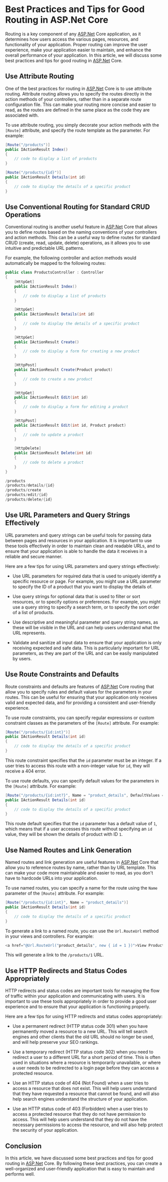 # Best Practices and Tips for Good Routing in ASP.Net Core

Routing is a key component of any [ASP.Net](http://ASP.Net) Core application, as it determines how users access the various pages, resources, and functionality of your application. Proper routing can improve the user experience, make your application easier to maintain, and enhance the overall performance of your application. In this article, we will discuss some best practices and tips for good routing in [ASP.Net](http://ASP.Net) Core.

## **Use Attribute Routing**

One of the best practices for routing in [ASP.Net](http://ASP.Net) Core is to use attribute routing. Attribute routing allows you to specify the routes directly in the action methods of your controllers, rather than in a separate route configuration file. This can make your routing more concise and easier to read, as the routes are defined in the same place as the code they are associated with.

To use attribute routing, you simply decorate your action methods with the `[Route]` attribute, and specify the route template as the parameter. For example:

```csharp
[Route("/products")]
public IActionResult Index()
{
    // code to display a list of products
}

[Route("/products/{id}")]
public IActionResult Details(int id)
{
    // code to display the details of a specific product
}
```

## **Use Conventional Routing for Standard CRUD Operations**

Conventional routing is another useful feature in [ASP.Net](http://ASP.Net) Core that allows you to define routes based on the naming conventions of your controllers and action methods. This can be a useful way to define routes for standard CRUD (create, read, update, delete) operations, as it allows you to use intuitive and predictable URL patterns.

For example, the following controller and action methods would automatically be mapped to the following routes:

```csharp
public class ProductsController : Controller
{
    [HttpGet]
    public IActionResult Index()
    {
        // code to display a list of products
    }

    [HttpGet]
    public IActionResult Details(int id)
    {
        // code to display the details of a specific product
    }

    [HttpGet]
    public IActionResult Create()
    {
        // code to display a form for creating a new product
    }

    [HttpPost]
    public IActionResult Create(Product product)
    {
        // code to create a new product
    }

    [HttpGet]
    public IActionResult Edit(int id)
    {
        // code to display a form for editing a product
    }

    [HttpPost]
    public IActionResult Edit(int id, Product product)
    {
        // code to update a product
    }

    [HttpDelete]
    public IActionResult Delete(int id)
    {
        // code to delete a product
    }
}
```

```csharp
/products
/products/details/{id}
/products/create
/products/edit/{id}
/products/delete/{id}
```

## **Use URL Parameters and Query Strings Effectively**

URL parameters and query strings can be useful tools for passing data between pages and resources in your application. It is important to use these tools effectively in order to maintain clean and readable URLs, and to ensure that your application is able to handle the data it receives in a reliable and secure manner.

Here are a few tips for using URL parameters and query strings effectively:

* Use URL parameters for required data that is used to uniquely identify a specific resource or page. For example, you might use a URL parameter to specify the ID of a product that you want to display the details of.
    
* Use query strings for optional data that is used to filter or sort resources, or to specify options or preferences. For example, you might use a query string to specify a search term, or to specify the sort order of a list of products.
    
* Use descriptive and meaningful parameter and query string names, as these will be visible in the URL and can help users understand what the URL represents.
    
* Validate and sanitize all input data to ensure that your application is only receiving expected and safe data. This is particularly important for URL parameters, as they are part of the URL and can be easily manipulated by users.
    

## **Use Route Constraints and Defaults**

Route constraints and defaults are features of [ASP.Net](http://ASP.Net) Core routing that allow you to specify rules and default values for the parameters in your routes. This can be useful for ensuring that your application only receives valid and expected data, and for providing a consistent and user-friendly experience.

To use route constraints, you can specify regular expressions or custom constraint classes as the parameters of the `[Route]` attribute. For example:

```csharp
[Route("/products/{id:int}")]
public IActionResult Details(int id)
{
    // code to display the details of a specific product
}
```

This route constraint specifies that the `id` parameter must be an integer. If a user tries to access this route with a non-integer value for `id`, they will receive a 404 error.

To use route defaults, you can specify default values for the parameters in the `[Route]` attribute. For example:

```csharp
[Route("/products/{id:int?}", Name = "product_details", DefaultValues = new { id = 1 })]
public IActionResult Details(int id)
{
    // code to display the details of a specific product
}
```

This route default specifies that the `id` parameter has a default value of `1`, which means that if a user accesses this route without specifying an `id` value, they will be shown the details of product with ID `1`.

## **Use Named Routes and Link Generation**

Named routes and link generation are useful features in [ASP.Net](http://ASP.Net) Core that allow you to reference routes by name, rather than by URL template. This can make your code more maintainable and easier to read, as you don't have to hardcode URLs into your application.

To use named routes, you can specify a name for the route using the `Name` parameter of the `[Route]` attribute. For example:

```csharp
[Route("/products/{id:int}", Name = "product_details")]
public IActionResult Details(int id)
{
    // code to display the details of a specific product
}
```

To generate a link to a named route, you can use the `Url.RouteUrl` method in your views and controllers. For example:

```csharp
<a href="@Url.RouteUrl("product_details", new { id = 1 })">View Product</a>
```

This will generate a link to the `/products/1` URL.

## Use HTTP Redirects and Status Codes Appropriately

HTTP redirects and status codes are important tools for managing the flow of traffic within your application and communicating with users. It is important to use these tools appropriately in order to provide a good user experience and to ensure that your application is functioning properly.

Here are a few tips for using HTTP redirects and status codes appropriately:

* Use a permanent redirect (HTTP status code 301) when you have permanently moved a resource to a new URL. This will tell search engines and other clients that the old URL should no longer be used, and will help preserve your SEO rankings.
    
* Use a temporary redirect (HTTP status code 302) when you need to redirect a user to a different URL for a short period of time. This is often used in situations where a resource is temporarily unavailable, or where a user needs to be redirected to a login page before they can access a protected resource.
    
* Use an HTTP status code of 404 (Not Found) when a user tries to access a resource that does not exist. This will help users understand that they have requested a resource that cannot be found, and will also help search engines understand the structure of your application.
    
* Use an HTTP status code of 403 (Forbidden) when a user tries to access a protected resource that they do not have permission to access. This will help users understand that they do not have the necessary permissions to access the resource, and will also help protect the security of your application.
    

## **Conclusion**

In this article, we have discussed some best practices and tips for good routing in [ASP.Net](http://ASP.Net) Core. By following these best practices, you can create a well-organized and user-friendly application that is easy to maintain and performs well.